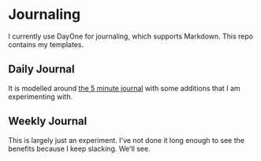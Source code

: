 # Journaling

I currently use DayOne for journaling, which supports Markdown. This repo contains my templates.

## Daily Journal

It is modelled around [the 5 minute journal](https://www.intelligentchange.com/products/the-five-minute-journal) with some additions that I am experimenting with.

## Weekly Journal

This is largely just an experiment. I've not done it long enough to see the benefits because I keep slacking. We'll see.
